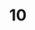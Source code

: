 ---
layout: paintings/painting
title: 10
image: /images/paintings/paper/JRB Web 102.jpg
dimensions: 1500mm x 1500mm
media: Acrylic and Sumi Ink on Paper
group: Paper
---